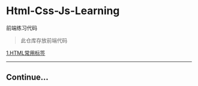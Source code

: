 # Html-Css-Js-Learning
前端练习代码

> 此仓库存放前端代码

[1.HTML常用标签](https://github.com/hellokitty9/Html-Css-Js-Learning/tree/main/04-HTML%E5%B8%B8%E7%94%A8%E6%A0%87%E7%AD%BE)

---

## Continue...
